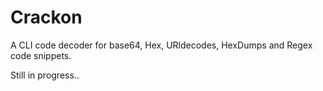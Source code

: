 # Crackon
A CLI code decoder for base64, Hex, URldecodes, HexDumps and Regex code snippets.  

Still in progress.. 

